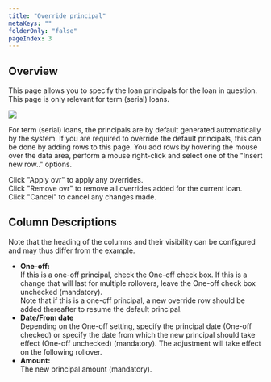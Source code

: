 ```yaml
---
title: "Override principal"
metaKeys: ""
folderOnly: "false"
pageIndex: 3
---
```


## Overview
This page allows you to specify the loan principals for the loan in question. This page is only relevant for term (serial) loans.
<br/>

![](https://profitbasedocs.blob.core.windows.net/plannerimages/override-principal.JPG)

For term (serial) loans, the principals are by default generated automatically by the system. If you are required to override the default principals, this can be done by adding rows to this page. You add rows by hovering the mouse over the data area, perform a mouse right-click and select one of the "Insert new row.." options.<br/>

Click "Apply ovr" to apply any overrides.<br/>
Click "Remove ovr" to remove all overrides added for the current loan.<br/>
Click "Cancel" to cancel any changes made.

## Column Descriptions

Note that the heading of the columns and their visibility can be configured and may thus differ from the example.<br/>

- **One-off:**<br/>
If this is a one-off principal, check the One-off check box. If this is a change that will last for multiple rollovers, leave the One-off check box unchecked (mandatory).<br/>
Note that if this is a one-off principal, a new override row should be added thereafter to resume the default principal.<br/>
- **Date/From date**<br/>
Depending on the One-off setting, specify the principal date (One-off checked) or specify the date from which the new principal should take effect (One-off unchecked) (mandatory). The adjustment will take effect on the following rollover.<br/>
- **Amount:**<br/>
The new principal amount (mandatory).<br/>
